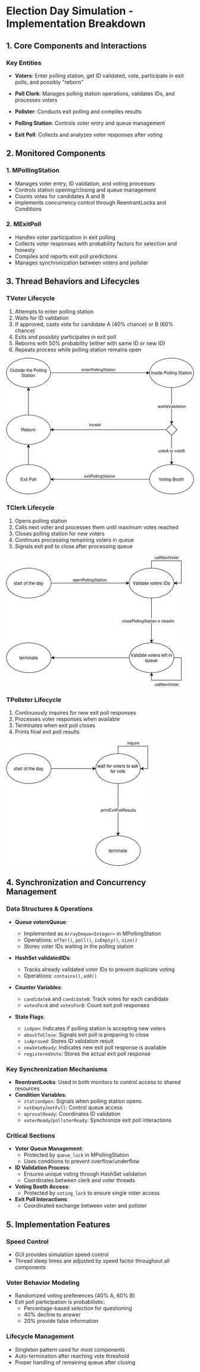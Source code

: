 # Election Day Simulation - Implementation Breakdown

## 1. Core Components and Interactions

### Key Entities

- **Voters**: Enter polling station, get ID validated, vote, participate in exit polls, and possibly "reborn"
- **Poll Clerk**: Manages polling station operations, validates IDs, and processes voters
- **Pollster**: Conducts exit polling and compiles results


- **Polling Station**: Controls voter entry and queue management
- **Exit Poll**: Collects and analyzes voter responses after voting

## 2. Monitored Components
### 1. MPollingStation
- Manages voter entry, ID validation, and voting processes
- Controls station opening/closing and queue management
- Counts votes for candidates A and B
- Implements concurrency control through ReentrantLocks and Conditions

### 2. MExitPoll
- Handles voter participation in exit polling
- Collects voter responses with probability factors for selection and honesty
- Compiles and reports exit poll predictions
- Manages synchronization between voters and pollster

## 3. Thread Behaviors and Lifecycles

### TVoter Lifecycle
1. Attempts to enter polling station
2. Waits for ID validation
3. If approved, casts vote for candidate A (40% chance) or B (60% chance)
4. Exits and possibly participates in exit poll
5. Reborns with 50% probability (either with same ID or new ID)
6. Repeats process while polling station remains open

![Voter Lifecycle](img/voter.png)

### TClerk Lifecycle
1. Opens polling station
2. Calls next voter and processes them until maximum votes reached
3. Closes polling station for new voters
4. Continues processing remaining voters in queue
5. Signals exit poll to close after processing queue

![Clerk Lifecycle](img/clerk.png)

### TPollster Lifecycle
1. Continuously inquires for new exit poll responses
2. Processes voter responses when available
3. Terminates when exit poll closes
4. Prints final exit poll results

![Pollster Lifecycle](img/pollster.png)

## 4. Synchronization and Concurrency Management

### Data Structures & Operations
- **Queue<Integer> votersQueue**: 
  - Implemented as `ArrayDeque<Integer>` in MPollingStation
  - Operations: `offer()`, `poll()`, `isEmpty()`, `size()`
  - Stores voter IDs waiting in the polling station
  
- **HashSet<Integer> validatedIDs**:
  - Tracks already validated voter IDs to prevent duplicate voting
  - Operations: `contains()`, `add()`
  
- **Counter Variables**:
  - `candidateA` and `candidateB`: Track votes for each candidate
  - `votesForA` and `votesForB`: Count exit poll responses
  
- **State Flags**:
  - `isOpen`: Indicates if polling station is accepting new voters
  - `aboutToClose`: Signals exit poll is preparing to close
  - `isAproved`: Stores ID validation result
  - `newVoteReady`: Indicates new exit poll response is available
  - `registeredVote`: Stores the actual exit poll response


### Key Synchronization Mechanisms
- **ReentrantLocks**: Used in both monitors to control access to shared resources
- **Condition Variables**: 
  - `stationOpen`: Signals when polling station opens
  - `notEmpty`/`notFull`: Control queue access
  - `aprovalReady`: Coordinates ID validation
  - `voterReady`/`pollsterReady`: Synchronize exit poll interactions

### Critical Sections
- **Voter Queue Management**: 
  - Protected by `queue_lock` in MPollingStation
  - Uses conditions to prevent overflow/underflow
- **ID Validation Process**:
  - Ensures unique voting through HashSet validation
  - Coordinates between clerk and voter threads
- **Voting Booth Access**:
  - Protected by `voting_lock` to ensure single voter access
- **Exit Poll Interactions**:
  - Coordinated exchange between voter and pollster

## 5. Implementation Features

### Speed Control
- GUI provides simulation speed control
- Thread sleep times are adjusted by speed factor throughout all components

### Voter Behavior Modeling
- Randomized voting preferences (40% A, 60% B)
- Exit poll participation is probabilistic:
  - Percentage-based selection for questioning
  - 40% decline to answer
  - 20% provide false information

### Lifecycle Management
- Singleton pattern used for most components
- Auto-termination after reaching vote threshold
- Proper handling of remaining queue after closing